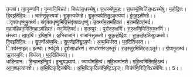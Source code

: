

  
तन्त्वा॑। त्वा॒नृ॒म्णानि॑। नृ॒म्णानि॒बिभ्र॑तं। बिभ्र॑तंस॒धस्थे॑षु। स॒धस्थे॑षुम॒ह:। स॒धस्थे॒ष्विति॑स॒धऽस्थे॑षु। म॒होदि॒व:। दि॒वइति॑दि॒व:।। चारुं॑सुकृ॒त्यया॑। सु॒कृ॒त्यये॑महे। सु॒कृ॒त्ययेति॑सु॒ऽकृ॒त्यया॑। ई॒म॒ह॒इती॑महे।।  
ंवृ॑क्तधृष्णुमु॒क्थ्यं॑। संवृ॑क्तधृष्णु॒मिति॒संवृ॑क्तऽधृष्णुं। उ॒क्थ्यं॑म॒हाम॑हिव्रतं। म॒हाम॑हिव्रतं॒मदं॑। म॒हाम॑हिव्रत॒मिति॑म॒हाऽम॑हिव्रतं। मद॒मिति॒मदं॑।। श॒तम्पुर॑:। पुरो॑रुरु॒क्षणिं॑। रु॒रु॒क्षणि॒मिति॑रु॒रु॒क्षणिं॑।।  
त॑स्त्वा। त्वा॒र॒यिं। र॒यिम॒भि। अ॒भिराजा॑नं। राजा॑नंसुक्रतो। सु॒क्र॒तो॒दि॒व:। सु॒क्र॒तो॒इति॑सुऽक्रतो। दि॒वइति॑दि॒व:।। सु॒प॒र्णोअ॑व्य॒थि:। सु॒प॒र्णइति॑सु॒ऽप॒र्ण:। अ॒व्य॒थिर्भ॑रत्। भ॒र॒दिति॑भरत्।।  
िश्व॑स्मा॒इत्। इत्स्व॑:। स्व॑र्दृ॒शे। दृ॒शेसाधा॑रणं। साधा॑रणंरज॒स्तुरं॑। र॒ज॒स्तुर॒मिति॑र॒ज॒:ऽतुरं॑।। गो॒पामृ॒तस्य॑। ऋ॒तस्य॒वि:। विर्भ॑रत्। भ॒र॒दिति॑भरत्।।  
धा॑हिन्वा॒न:। हि॒न्वा॒नइ॑न्द्रि॒यं। इ॒न्द्र॒यञ्ज्याय॑:। ज्यायो॑महि॒त्वं। म॒हि॒त्वमा॑नशे। म॒हि॒त्वमिति॑म॒हि॒ऽत्वं। आ॒न॒शइत्या॑नशे।। अ॒भि॒ष्टिकृद्विच॑र्षणि:। अ॒भि॒ष्टिकृदित्य॑भि॒ष्टि॒ऽकृत्। विच॑र्षणि॒रिति॒विऽच॑र्षणि:।। 5।।  
